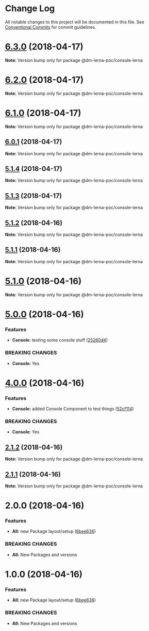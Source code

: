 # Change Log

All notable changes to this project will be documented in this file.
See [Conventional Commits](https://conventionalcommits.org) for commit guidelines.

<a name="6.3.0"></a>
# [6.3.0](https://github.com/dmiller9911/lerna-poc/compare/v6.2.0...v6.3.0) (2018-04-17)




**Note:** Version bump only for package @dm-lerna-poc/console-lerna

<a name="6.2.0"></a>
# [6.2.0](https://github.com/dmiller9911/lerna-poc/compare/v6.1.1...v6.2.0) (2018-04-17)




**Note:** Version bump only for package @dm-lerna-poc/console-lerna

<a name="6.1.0"></a>
# [6.1.0](https://github.com/dmiller9911/lerna-poc/compare/v6.0.1...v6.1.0) (2018-04-17)




**Note:** Version bump only for package @dm-lerna-poc/console-lerna

<a name="6.0.1"></a>
## [6.0.1](https://github.com/dmiller9911/lerna-poc/compare/v5.1.4...v6.0.1) (2018-04-17)




**Note:** Version bump only for package @dm-lerna-poc/console-lerna

<a name="5.1.4"></a>
## [5.1.4](https://github.com/dmiller9911/lerna-poc/compare/v5.1.3...v5.1.4) (2018-04-17)




**Note:** Version bump only for package @dm-lerna-poc/console-lerna

<a name="5.1.3"></a>
## [5.1.3](https://github.com/dmiller9911/lerna-poc/compare/v5.1.2...v5.1.3) (2018-04-17)




**Note:** Version bump only for package @dm-lerna-poc/console-lerna

<a name="5.1.2"></a>
## [5.1.2](https://github.com/dmiller9911/lerna-poc/compare/v5.1.1...v5.1.2) (2018-04-16)




**Note:** Version bump only for package @dm-lerna-poc/console-lerna

<a name="5.1.1"></a>
## [5.1.1](https://github.com/dmiller9911/lerna-poc/compare/v5.1.0...v5.1.1) (2018-04-16)




**Note:** Version bump only for package @dm-lerna-poc/console-lerna

<a name="5.1.0"></a>
# [5.1.0](https://github.com/dmiller9911/lerna-poc/compare/v5.0.0...v5.1.0) (2018-04-16)




**Note:** Version bump only for package @dm-lerna-poc/console-lerna

<a name="5.0.0"></a>
# [5.0.0](https://github.com/dmiller9911/lerna-poc/compare/v4.0.0...v5.0.0) (2018-04-16)


### Features

* **Console:** testing some console stuff ([25260d4](https://github.com/dmiller9911/lerna-poc/commit/25260d4))


### BREAKING CHANGES

* **Console:** Yes




<a name="4.0.0"></a>
# [4.0.0](https://github.com/dmiller9911/lerna-poc/compare/v2.1.1...v4.0.0) (2018-04-16)


### Features

* **Console:** added Console Component to test things ([52cf114](https://github.com/dmiller9911/lerna-poc/commit/52cf114))


### BREAKING CHANGES

* **Console:** Yes




<a name="2.1.2"></a>
## [2.1.2](https://github.com/dmiller9911/lerna-poc/compare/v2.1.1...v2.1.2) (2018-04-16)




**Note:** Version bump only for package @dm-lerna-poc/console-lerna

<a name="2.1.1"></a>
## [2.1.1](https://github.com/dmiller9911/lerna-poc/compare/v2.1.0...v2.1.1) (2018-04-16)




**Note:** Version bump only for package @dm-lerna-poc/console-lerna

<a name="2.0.0"></a>
# 2.0.0 (2018-04-16)


### Features

* **All:** new Package layout/setup ([6bee636](https://github.com/dmiller9911/lerna-poc/commit/6bee636))


### BREAKING CHANGES

* **All:** New Packages and versions




<a name="1.0.0"></a>
# 1.0.0 (2018-04-16)


### Features

* **All:** new Package layout/setup ([6bee636](https://github.com/dmiller9911/lerna-poc/commit/6bee636))


### BREAKING CHANGES

* **All:** New Packages and versions

